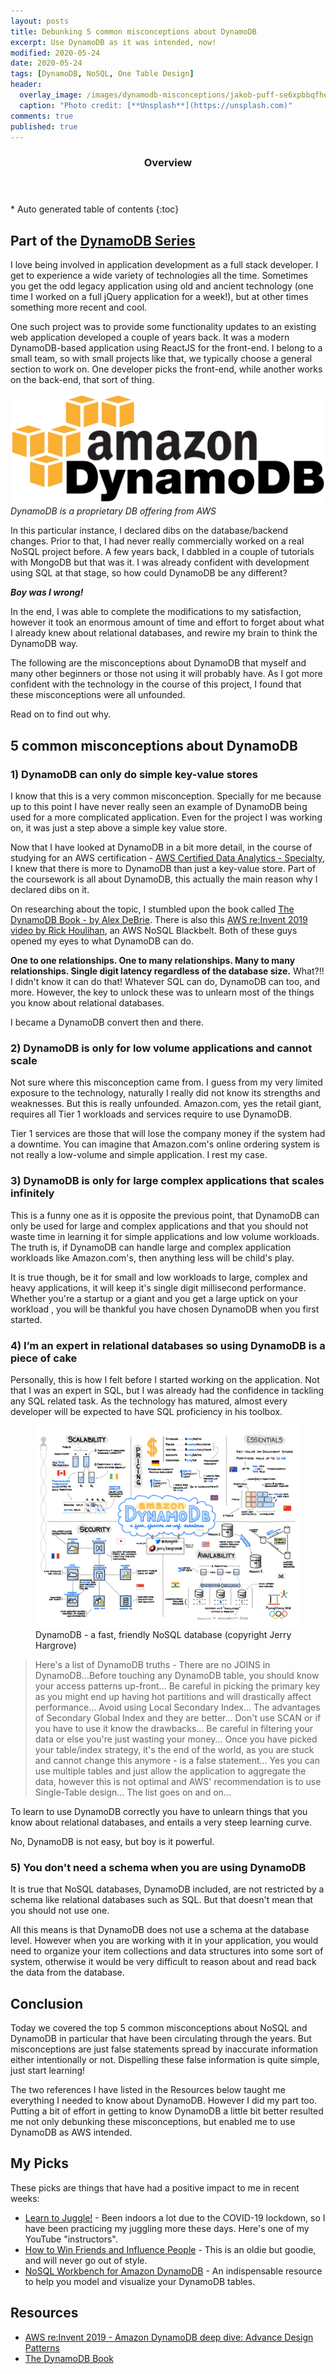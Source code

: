 ```yaml
---
layout: posts
title: Debunking 5 common misconceptions about DynamoDB 
excerpt: Use DynamoDB as it was intended, now! 
modified: 2020-05-24
date: 2020-05-24
tags: [DynamoDB, NoSQL, One Table Design]
header: 
  overlay_image: /images/dynamodb-misconceptions/jakob-puff-se6xpbbqfhe-unsplash.jpg
  caption: "Photo credit: [**Unsplash**](https://unsplash.com)"
comments: true
published: true
---
```


<section id="table-of-contents" class="toc">
  <header>
    <h3>Overview</h3>
  </header>
  <div id="drawer" markdown="1">
  *  Auto generated table of contents
  {:toc}
  </div>
</section>

## Part of the [DynamoDB Series](../tags/#dynamodb)

I love being involved in application development as a full stack developer. I get to experience a wide variety of technologies all the time. Sometimes you get the odd legacy application using old and ancient technology (one time I worked on a full jQuery application for a week!), but at other times something more recent and cool.

One such project was to provide some functionality updates to an existing web application developed a couple of years back. It was a modern DynamoDB-based application using ReactJS for the front-end. I belong to a small team, so with small projects like that, we typically choose a general section to work on. One developer picks the front-end, while another works on the back-end, that sort of thing.

![alt text](../images/dynamodb-misconceptions/dynamo-db-image.png "AWS DynamoDB")
*DynamoDB is a proprietary DB offering from AWS*

In this particular instance, I declared dibs on the database/backend changes. Prior to that, I had never really commercially worked on a real NoSQL project before. A few years back, I dabbled in a couple of tutorials with MongoDB but that was it. I was already confident with development using SQL at that stage, so how could DynamoDB be any different?

_**Boy was I wrong!**_

In the end, I was able to complete the modifications to my satisfaction, however it took an enormous amount of time and effort to forget about what I already knew about relational databases, and rewire my brain to think the DynamoDB way.

The following are the misconceptions about DynamoDB that myself and many other beginners or those not using it will probably have. As I got more confident with the technology in the course of this project, I found that these misconceptions were all unfounded.

Read on to find out why.

## 5 common misconceptions about DynamoDB

### 1) DynamoDB can only do simple key-value stores

I know that this is a very common misconception. Specially for me because up to this point I have never really seen an example of DynamoDB being used for a more complicated application. Even for the project I was working on, it was just a step above a simple key value store.

Now that I have looked at DynamoDB in a bit more detail, in the course of studying for an AWS certification - [AWS Certified Data Analytics - Specialty](https://aws.amazon.com/certification/certified-data-analytics-specialty/), I knew that there is more to DynamoDB than just a key-value store. Part of the coursework is all about DynamoDB, this actually the main reason why I declared dibs on it.

On researching about the topic, I stumbled upon the book called [The DynamoDB Book - by Alex DeBrie](https://www.dynamodbbook.com/). There is also this [AWS re:Invent 2019 video by Rick Houlihan](https://www.youtube.com/watch?v=6yqfmXiZTlM&t=1845s), an AWS NoSQL Blackbelt. Both of these guys opened my eyes to what DynamoDB can do.

**One to one relationships. One to many relationships. Many to many relationships. Single digit latency regardless of the database size.** What?!! I didn't know it can do that! Whatever SQL can do, DynamoDB can too, and more. However, the key to unlock these was to unlearn most of the things you know about relational databases.

I became a DynamoDB convert then and there.

### 2) DynamoDB is only for low volume applications and cannot scale

Not sure where this misconception came from. I guess from my very limited exposure to the technology, naturally I really did not know its strengths and weaknesses. But this is really unfounded. Amazon.com, yes the retail giant, requires all Tier 1 workloads and services require to use DynamoDB.

Tier 1 services are those that will lose the company money if the system had a downtime. You can imagine that Amazon.com's online ordering system is not really a low-volume and simple application. I rest my case.

### 3) DynamoDB is only for large complex applications that scales infinitely

This is a funny one as it is opposite the previous point, that DynamoDB can only be used for large and complex applications and that you should not waste time in learning it for simple applications and low volume workloads. The truth is, if DynamoDB can handle large and complex application workloads like Amazon.com's, then anything less will be child's play.

It is true though, be it for small and low workloads to large, complex and heavy applications, it will keep it's single digit millisecond performance. Whether you're a startup or a giant and you get a large uptick on your workload , you will be thankful you have chosen DynamoDB when you first started.

### 4) I’m an expert in relational databases so using DynamoDB is a piece of cake

Personally, this is how I felt before I started working on the application. Not that I was an expert in SQL, but I was already had the confidence in tackling any SQL related task. As the technology has matured, almost every developer will be expected to have SQL proficiency in his toolbox.

<figure>
	<a href="../images/dynamodb-misconceptions/amazon-dynamodb-by-jerry-hargrove.jpg"><img src="../images/dynamodb-misconceptions/amazon-dynamodb-by-jerry-hargrove.jpg"></a><figcaption>DynamoDB - a fast, friendly NoSQL database (copyright Jerry Hargrove)</figcaption>
</figure>

> Here's a list of DynamoDB truths - There are no JOINS in DynamoDB...Before touching any DynamoDB table, you should know your access patterns up-front... Be careful in picking the primary key as you might end up having hot partitions and will drastically affect performance... Avoid using  Local Secondary Index... The advantages of Secondary Global Index and they are better... Don't use SCAN or if you have to use it know the drawbacks... Be careful in filtering your data or else you're just wasting your money... Once you have picked your table/index strategy, it's the end of the world, as you are stuck and cannot change this anymore - is a false statement... Yes you can use multiple tables and just allow the application to aggregate the data, however this is not optimal and AWS' recommendation is to use Single-Table design... The list goes on and on...

To learn to use DynamoDB correctly you have to unlearn things that you know about relational databases, and entails a very steep learning curve.

No, DynamoDB is not easy, but boy is it powerful.

### 5) You don't need a schema when you are using DynamoDB

It is true that NoSQL databases, DynamoDB included, are not restricted by a schema like relational databases such as SQL. But that doesn't mean that you should not use one.

All this means is that DynamoDB does not use a schema at the database level. However when you are working with it in your application, you would need to organize your item collections and data structures into some sort of system, otherwise it would be very difficult to reason about and read back the data from the database.

## Conclusion

Today we covered the top 5 common misconceptions about NoSQL and DynamoDB in particular that have been circulating through the years. But misconceptions are just false statements spread by inaccurate information either intentionally or not. Dispelling these false information is quite simple, just start learning!

The two references I have listed in the Resources below taught me everything I needed to know about DynamoDB. However I did my part too. Putting a bit of effort in getting to know DynamoDB a little bit better resulted me not only debunking these misconceptions, but enabled me to use DynamoDB as AWS intended.

## My Picks

These picks are things that have had a positive impact to me in recent weeks:

- [Learn to Juggle!](https://www.youtube.com/watch?v=dCYDZDlcO6g) - Been indoors a lot due to the COVID-19 lockdown, so I have been practicing my juggling more these days. Here's one of my YouTube "instructors".
- [How to Win Friends and Influence People](https://www.booktopia.com.au/how-to-win-friends-and-influence-people-dale-carnegie/book/9781460752661.html/) - This is an oldie but goodie, and will never go out of style.
- [NoSQL Workbench for Amazon DynamoDB](https://docs.aws.amazon.com/amazondynamodb/latest/developerguide/workbench.html) - An indispensable resource to help you model and visualize your DynamoDB tables.

## Resources
- [AWS re:Invent 2019 - Amazon DynamoDB deep dive: Advance Design Patterns](https://www.youtube.com/watch?v=6yqfmXiZTlM)
- [The DynamoDB Book](https://www.dynamodbbook.com/)